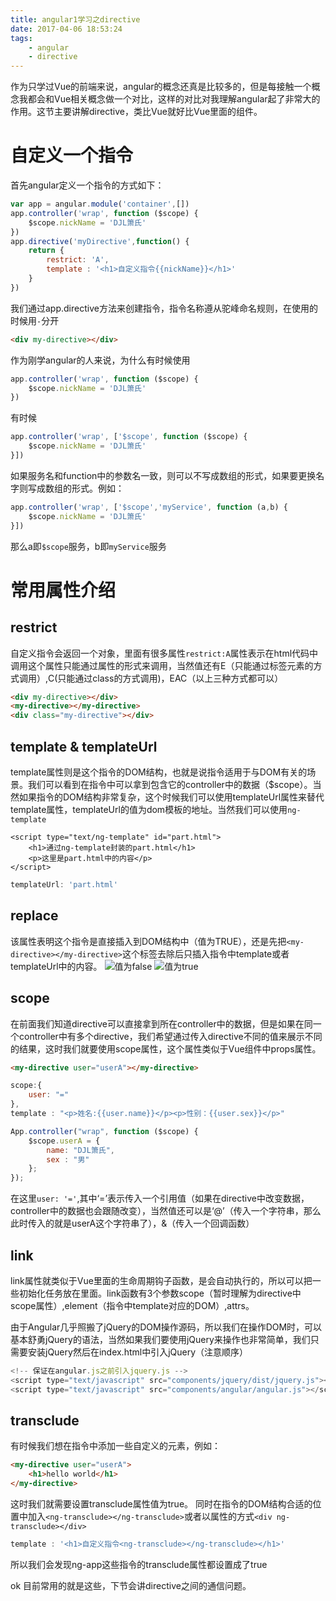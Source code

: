 ```yaml
---
title: angular1学习之directive
date: 2017-04-06 18:53:24
tags:
    - angular
    - directive
---
```


作为只学过Vue的前端来说，angular的概念还真是比较多的，但是每接触一个概念我都会和Vue相关概念做一个对比，这样的对比对我理解angular起了非常大的作用。这节主要讲解directive，类比Vue就好比Vue里面的组件。
<!--more-->

# 自定义一个指令

首先angular定义一个指令的方式如下：
```js
var app = angular.module('container',[])
app.controller('wrap', function ($scope) {
    $scope.nickName = 'DJL箫氏'
})
app.directive('myDirective',function() {
    return {
        restrict: 'A',
        template : '<h1>自定义指令{{nickName}}</h1>'
    }
})
```
我们通过app.directive方法来创建指令，指令名称遵从驼峰命名规则，在使用的时候用`-`分开
```html
<div my-directive></div>
```

作为刚学angular的人来说，为什么有时候使用 
```js
app.controller('wrap', function ($scope) {
    $scope.nickName = 'DJL箫氏'
})
```
有时候
```js
app.controller('wrap', ['$scope', function ($scope) {
    $scope.nickName = 'DJL箫氏'
}])
```
如果服务名和function中的参数名一致，则可以不写成数组的形式，如果要更换名字则写成数组的形式。例如：
```js
app.controller('wrap', ['$scope','myService', function (a,b) {
    $scope.nickName = 'DJL箫氏'
}])
```
那么a即`$scope`服务，b即`myService`服务

# 常用属性介绍
## restrict
自定义指令会返回一个对象，里面有很多属性`restrict:A`属性表示在html代码中调用这个属性只能通过属性的形式来调用，当然值还有E（只能通过标签元素的方式调用）,C(只能通过class的方式调用)，EAC（以上三种方式都可以）
```html
<div my-directive></div>  
<my-directive></my-directive>
<div class="my-directive"></div>
```

## template & templateUrl
template属性则是这个指令的DOM结构，也就是说指令适用于与DOM有关的场景。我们可以看到在指令中可以拿到包含它的controller中的数据（$scope）。当然如果指令的DOM结构非常复杂，这个时候我们可以使用templateUrl属性来替代template属性，templateUrl的值为dom模板的地址。当然我们可以使用`ng-template`
```
<script type="text/ng-template" id="part.html">
    <h1>通过ng-template封装的part.html</h1>
    <p>这里是part.html中的内容</p>
</script>
```
```js
templateUrl: 'part.html'
```

## replace
该属性表明这个指令是直接插入到DOM结构中（值为TRUE），还是先把`<my-directive></my-directive>`这个标签去除后只插入指令中template或者templateUrl中的内容。
![值为false](http://images.djl.pub/17-4-6/52136146-file_1491473056558_dddc.png)
![值为true](http://images.djl.pub/17-4-6/30517686-file_1491472930303_7e1e.png)

## scope
在前面我们知道directive可以直接拿到所在controller中的数据，但是如果在同一个controller中有多个directive，我们希望通过传入directive不同的值来展示不同的结果，这时我们就要使用scope属性，这个属性类似于Vue组件中props属性。
```html
<my-directive user="userA"></my-directive>
```
```js
scope:{
    user: "="
},
template : "<p>姓名:{{user.name}}</p><p>性别：{{user.sex}}</p>"

App.controller("wrap", function ($scope) {
    $scope.userA = {
        name: "DJL箫氏",
        sex : "男"
    };
});
```
在这里`user: '='`,其中‘=’表示传入一个引用值（如果在directive中改变数据，controller中的数据也会跟随改变），当然值还可以是‘@’（传入一个字符串，那么此时传入的就是userA这个字符串了），&（传入一个回调函数）

## link
link属性就类似于Vue里面的生命周期钩子函数，是会自动执行的，所以可以把一些初始化任务放在里面。link函数有3个参数scope（暂时理解为directive中scope属性）,element（指令中template对应的DOM）,attrs。

由于Angular几乎照搬了jQuery的DOM操作源码，所以我们在操作DOM时，可以基本舒勇jQuery的语法，当然如果我们要使用jQuery来操作也非常简单，我们只需要安装jQuery然后在index.html中引入jQuery（注意顺序）
```js
<!-- 保证在angular.js之前引入jquery.js -->
<script type="text/javascript" src="components/jquery/dist/jquery.js"></script>
<script type="text/javascript" src="components/angular/angular.js"></script>
```

## transclude
有时候我们想在指令中添加一些自定义的元素，例如：
```html
<my-directive user="userA">
    <h1>hello world</h1>
</my-directive>
```
这时我们就需要设置transclude属性值为true。
同时在指令的DOM结构合适的位置中加入`<ng-transclude></ng-transclude>`或者以属性的方式`<div ng-transclude></div>`
```js
template : '<h1>自定义指令<ng-transclude></ng-transclude></h1>'
```

所以我们会发现ng-app这些指令的transclude属性都设置成了true

ok 目前常用的就是这些，下节会讲directive之间的通信问题。